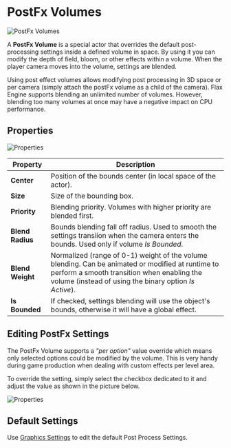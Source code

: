 # PostFx Volumes

![PostFx Volumes](media/post-fx-volumes.png)

A **PostFx Volume** is a special actor that overrides the default post-processing settings inside a defined volume in space.
By using it you can modify the depth of field, bloom, or other effects within a volume.
When the player camera moves into the volume, settings are blended.

Using post effect volumes allows modifying post processing in 3D space or per camera (simply attach the postFx volume as a child of the camera). Flax Engine supports blending an unlimited number of volumes. However, blending too many volumes at once may have a negative impact on CPU performance.

## Properties

![Properties](media/post-fx-volumes-properties.jpg)

| Property | Description |
|--------|--------|
| **Center** | Position of the bounds center (in local space of the actor). |
| **Size** | Size of the bounding box. |
| **Priority** | Blending priority. Volumes with higher priority are blended first. |
| **Blend Radius** | Bounds blending fall off radius. Used to smooth the settings transiion when the camera enters the bounds. Used only if volume *Is Bounded*. |
| **Blend Weight** | Normalized (range of 0-1) weight of the volume blending. Can be animated or modified at runtime to perform a smooth transition when enabling the volume (instead of using the binary option *Is Active*). |
| **Is Bounded** | If checked, settings blending will use the object's bounds, otherwise it will have a global effect. |

## Editing PostFx Settings

The PostFx Volume supports a *"per option"* value override which means only selected options could be modified by the volume. This is very handy during game production when dealing with custom effects per level area.

To override the setting, simply select the checkbox dedicated to it and adjust the value as shown in the picture below.

![Properties](media/post-fx-volumes-edit.jpg)

## Default Settings

Use [Graphics Settings](../../editor/game-settings/graphics-settings.md) to edit the default Post Process Settings.
